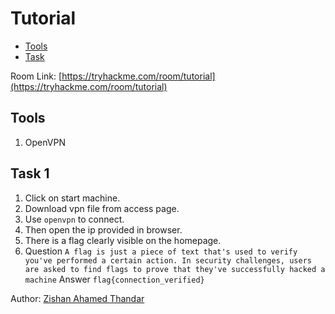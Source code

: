 # Tutorial

- [Tools](#tools)
- [Task](#task-1)

Room Link: [https://tryhackme.com/room/tutorial](https://tryhackme.com/room/tutorial)

## Tools 

1. OpenVPN

## Task 1

1. Click on start machine.
2. Download vpn file from access page.
3. Use `openvpn` to connect.
4. Then open the ip provided in browser.
5. There is a flag clearly visible on the homepage.
6. Question `A flag is just a piece of text that's used to verify you've performed a certain action. In security challenges, users are asked to find flags to prove that they've successfully hacked a machine` Answer `flag{connection_verified}`

Author: [Zishan Ahamed Thandar](https://ZishanAdThandar.github.io)
